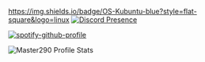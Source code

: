 https://img.shields.io/badge/OS-Kubuntu-blue?style=flat-square&logo=linux
[![Discord Presence](https://lanyard.cnrad.dev/api/929330791308218388)](https://discord.com/users/929330791308218388)

[![spotify-github-profile](https://spotify-github-profile.vercel.app/api/view?uid=313naheoocs5ssfbewvrxazflaem&cover_image=true&theme=default&bar_color=53b14f&bar_color_cover=true)](https://github.com/kittinan/spotify-github-profile)

![Master290 Profile Stats](https://github-readme-stats.vercel.app/api?username=Master290&show_icons=true&theme=synthwave)
